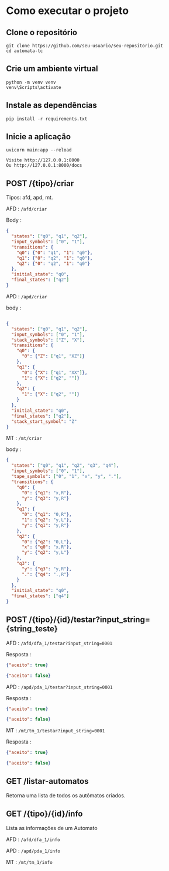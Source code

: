 
# Como executar o projeto

## Clone o repositório

```
git clone https://github.com/seu-usuario/seu-repositorio.git
cd automata-tc
```

## Crie um ambiente virtual

```
python -m venv venv
venv\Scripts\activate
```

## Instale as dependências

```
pip install -r requirements.txt
```

## Inicie a aplicação

```
uvicorn main:app --reload

Visite http://127.0.0.1:8000
Ou http://127.0.0.1:8000/docs
```

## POST /{tipo}/criar

Tipos: afd, apd, mt.

AFD : `/afd/criar`

Body :

```json
{
  "states": ["q0", "q1", "q2"],
  "input_symbols": ["0", "1"],
  "transitions": {
    "q0": {"0": "q1", "1": "q0"},
    "q1": {"0": "q2", "1": "q0"},
    "q2": {"0": "q2", "1": "q0"}
  },
  "initial_state": "q0",
  "final_states": ["q2"]
}

```

APD : `/apd/criar`

body :

```json

{
  "states": ["q0", "q1", "q2"],
  "input_symbols": ["0", "1"],
  "stack_symbols": ["Z", "X"],
  "transitions": {
    "q0": {
      "0": {"Z": ["q1", "XZ"]}
    },
    "q1": {
      "0": {"X": ["q1", "XX"]},
      "1": {"X": ["q2", ""]}
    },
    "q2": {
      "1": {"X": ["q2", ""]}
    }
  },
  "initial_state": "q0",
  "final_states": ["q2"],
  "stack_start_symbol": "Z"
}

```



MT : `/mt/criar`

body :

```json
{
  "states": ["q0", "q1", "q2", "q3", "q4"],
  "input_symbols": ["0", "1"],
  "tape_symbols": ["0", "1", "x", "y", "."],
  "transitions": {
    "q0": {
      "0": {"q1": "x,R"},
      "y": {"q3": "y,R"}
    },
    "q1": {
      "0": {"q1": "0,R"},
      "1": {"q2": "y,L"},
      "y": {"q1": "y,R"}
    },
    "q2": {
      "0": {"q2": "0,L"},
      "x": {"q0": "x,R"},
      "y": {"q2": "y,L"}
    },
    "q3": {
      "y": {"q3": "y,R"},
      ".": {"q4": ".,R"}
    }
  },
  "initial_state": "q0",
  "final_states": ["q4"]
}


```


## POST /{tipo}/{id}/testar?input_string={string_teste}


AFD : `/afd/dfa_1/testar?input_string=0001`

Resposta : 

```json
{"aceito": true}
```

```json
{"aceito": false}
```

APD : `/apd/pda_1/testar?input_string=0001`

Resposta : 

```json
{"aceito": true}
```

```json
{"aceito": false}
```

MT : `/mt/tm_1/testar?input_string=0001`

Resposta : 

```json
{"aceito": true}
```

```json
{"aceito": false}
```


## GET /listar-automatos

Retorna uma lista de todos os autômatos criados.


## GET /{tipo}/{id}/info
Lista as informações de um Automato

AFD : `/afd/dfa_1/info`

APD : `/apd/pda_1/info`

MT : `/mt/tm_1/info`












